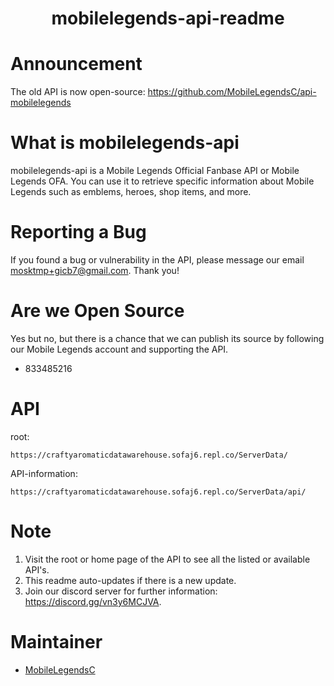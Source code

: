 


<h1 align="center">mobilelegends-api-readme</h1>

# Announcement
The old API is now open-source: https://github.com/MobileLegendsC/api-mobilelegends

# What is mobilelegends-api
mobilelegends-api is a Mobile Legends Official Fanbase API or Mobile Legends OFA. You can use it to retrieve specific information about Mobile Legends such as emblems, heroes, shop items, and more.

# Reporting a Bug
If you found a bug or vulnerability in the API, please message our email mosktmp+gicb7@gmail.com. Thank you!

# Are we Open Source
Yes but no, but there is a chance that we can publish its source by following our Mobile Legends account and supporting the API.

 - 833485216

# API
root:

    https://craftyaromaticdatawarehouse.sofaj6.repl.co/ServerData/
API-information:

    https://craftyaromaticdatawarehouse.sofaj6.repl.co/ServerData/api/

# Note

 1. Visit the root or home page of the API to see all the listed or available API's.
 2. This readme auto-updates if there is a new update.
 3. Join our discord server for further information: https://discord.gg/vn3y6MCJVA.

# Maintainer

 - [MobileLegendsC](https://github.com/MobileLegendsC)
